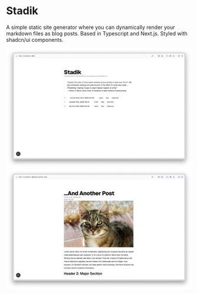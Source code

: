 # Stadik
A simple static site generator where you can dynamically render your markdown files as blog posts. Based in Typescript and Next.js. Styled with shadcn/ui components.

![default homepage](stadik/public/assets/home_screenshot.png)
![default post](stadik/public/assets/post_screenshot.png)